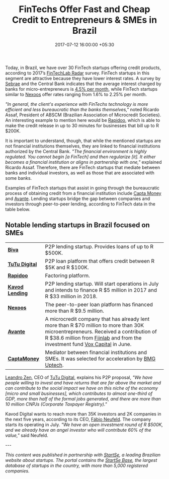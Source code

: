 ﻿---
title: FinTechs Offer Fast and Cheap Credit to Entrepreneurs & SMEs in Brazil
date: 2017-07-12 16:00:00 +05:30
categories:
- credit
- Fintech
- Insights
tags:
- Avante
- Biva
- Brazil
- Capta Money
- CaptaMoney
- insights
- Kavod Lending
- Nexoos
- Rapidoo
- South America
- TuTu Digital
layout: post
type: post
status: publish
category:
- credit
- Fintech
- Insights
Markets:
- Avante
- Biva
- Brazil
- Capta Money
- CaptaMoney
- insights
- Kavod Lending
- Nexoos
- Rapidoo
- South America
- TuTu Digital
Person: Mariana Rodrigues
---

<p>Today, in Brazil, we have over 30 FinTech startups offering credit products, according to 2017’s <a href="http://fintechlab.com.br/index.php/category/radar/" target="_blank" rel="noopener noreferrer">FinTechLab Radar</a> survey. FinTech startups in this segment are attractive because they have lower interest rates. A survey by <a href="https://www.sebrae.com.br/sites/PortalSebrae" target="_blank" rel="noopener noreferrer">Sebrae</a> and the Central Bank indicates that the average interest charged by banks for micro-entrepreneurs is <a href="http://pme.estadao.com.br/noticias/pme,sem-garantias-pequeno-empresario-nem-recorre-ao-banco-para-pegar-credito,20000000279,0.htm" target="_blank" rel="noopener noreferrer">4.5% per month</a>, while FinTech startups similar to <a href="https://www.nexoos.com.py/" target="_blank" rel="noopener noreferrer">Nexoos</a> offer rates ranging from 1.6% to 2.25% per month.</p>
<p><i>"In general, the client's experience with FinTechs technology is more efficient and less bureaucratic than the banks themselves,"</i> noted Ricardo Assaf, President of ABSCM (Brazilian Association of Microcredit Societies). An interesting example to mention here would be <a href="https://rapidoo.com.br/" target="_blank" rel="noopener noreferrer">Rapidoo</a>, which is able to make the credit release in up to 30 minutes for businesses that bill up to R $200K. </p>
<p>It is important to understand, though, that while the mentioned startups are not financial institutions themselves, they are linked to financial institutions authorized by the Central Bank. <i>"The financial environment is highly regulated. You cannot begin [a FinTech] and then regularize [it]. It either becomes a financial institution or aligns in partnership with one,"</i> explained Ricardo Assaf. Therefore, there are FinTech startups that mediate between banks and individual investors, as well as those that are associated with some banks.</p>
<p>Examples of FinTech startups that assist in going through the bureaucratic process of obtaining credit from a financial institution include <a href="http://www.captamoney.com.br/" target="_blank" rel="noopener noreferrer">Capta Money</a> and <a href="http://www.avante.com.vc/" target="_blank" rel="noopener noreferrer">Avante</a>. Lending startups bridge the gap between companies and investors through peer-to-peer lending, according to FinTech data in the table below.</p>
<h2><b>Notable lending startups in Brazil focused on SMEs </b></h2>
<table>
<tbody>
<tr>
<td><strong><a href="https://biva.com.br/" target="_blank" rel="noopener noreferrer">Biva</a></strong></td>
<td>P2P lending startup. Provides loans of up to R $500K.</td>
</tr>
<tr>
<td><strong><a href="http://www.tutudigital.com.br/" target="_blank" rel="noopener noreferrer">TuTu Digital</a></strong></td>
<td>P2P loan platform that offers credit between R $5K and R $100K.</td>
</tr>
<tr>
<td><strong><a href="https://rapidoo.com.br/" target="_blank" rel="noopener noreferrer">Rapidoo</a></strong></td>
<td>Factoring platform.</td>
</tr>
<tr>
<td><strong><a href="http://www.kavodlending.com/" target="_blank" rel="noopener noreferrer">Kavod Lending</a></strong></td>
<td>P2P lending startup. Will start operations in July and intends to finance R $5 million in 2017 and R $33 million in 2018.</td>
</tr>
<tr>
<td><strong><a href="https://www.nexoos.com.br/" target="_blank" rel="noopener noreferrer">Nexoos</a></strong></td>
<td>The peer-to-peer loan platform has financed more than R $9.5 million.</td>
</tr>
<tr>
<td><strong><a href="http://www.avante.com.vc/credit" target="_blank" rel="noopener noreferrer">Avante</a></strong></td>
<td>A microcredit company that has already lent more than R $70 million to more than 30K microentrepreneurs. Received a contribution of R $38.6 million from <a href="http://fiinlab.com/" target="_blank" rel="noopener noreferrer">Fiinlab</a> and from the investment fund <a href="http://www.voxcapital.com.br/" target="_blank" rel="noopener noreferrer">Vox Capital</a> in June.</td>
</tr>
<tr>
<td><strong><a href="http://www.captamoney.com.br/" target="_blank" rel="noopener noreferrer">CaptaMoney</a></strong></td>
<td>Mediator between financial institutions and SMEs. It was selected for acceleration by <a href="http://www.bmguptech.com.br/" target="_blank" rel="noopener noreferrer">BMG Uptech</a>.</td>
</tr>
</tbody>
</table>
<p><a href="http://linkedin.com/in/leandrozen" target="_blank" rel="noopener noreferrer">Leandro Zen</a>, CEO of <a href="http://www.tutudigital.com.br/" target="_blank" rel="noopener noreferrer">TuTu Digital</a>, explains his P2P proposal, <i>"We have people willing to invest and have returns that are far above the market and can contribute to the social impact we have on this niche of the economy [micro and small businesses], which contributes to almost one-third of GDP, more than half of the formal jobs generated, and there are more than 10 million CNPJs (Corporate Taxpayer Registry)."</i></p>
<p>Kavod Digital wants to reach more than 35K investors and 2K companies in the next five years, according to its CEO, <a href="https://www.linkedin.com/in/fabioneufeld/" target="_blank" rel="noopener noreferrer">Fábio Neufeld</a>. The company starts its operating in July. <i>"We have an open investment round of R $500K, and we already have an angel investor who will contribute 60% of the value,"</i> said Neufeld.</p>
---
<p><i>This content was published in partnership with </i><a href="http://www.startse.com.br/" target="_blank" rel="noopener noreferrer"><i>StartSe</i></a><i>, a leading Brazilian website about startups. The portal contains the </i><a href="https://base.startse.com.br/" target="_blank" rel="noopener noreferrer"><i>StartSe Base</i></a><i>, the largest database of startups in the country, with more than 5,000 registered companies.</i></p>
